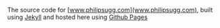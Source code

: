 The source code for [www.philipsugg.com](www.philipsugg.com), built using [Jekyll](https:/jekyllrb.com) and hosted here using [Github Pages](https://pages.github.com/)
